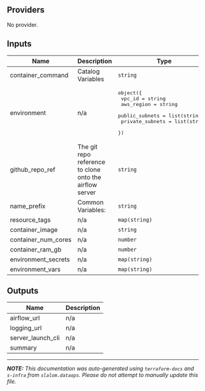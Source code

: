 ## Providers

No provider.

## Inputs

| Name | Description | Type | Default | Required |
|------|-------------|------|---------|:-----:|
| container\_command | Catalog Variables | `string` | n/a | yes |
| environment | n/a | <pre>object({<br>    vpc_id          = string<br>    aws_region      = string<br>    public_subnets  = list(string)<br>    private_subnets = list(string)<br>  })</pre> | n/a | yes |
| github\_repo\_ref | The git repo reference to clone onto the airflow server | `string` | n/a | yes |
| name\_prefix | Common Variables: | `string` | n/a | yes |
| resource\_tags | n/a | `map(string)` | n/a | yes |
| container\_image | n/a | `string` | `"airflow"` | no |
| container\_num\_cores | n/a | `number` | `2` | no |
| container\_ram\_gb | n/a | `number` | `4` | no |
| environment\_secrets | n/a | `map(string)` | `{}` | no |
| environment\_vars | n/a | `map(string)` | `{}` | no |

## Outputs

| Name | Description |
|------|-------------|
| airflow\_url | n/a |
| logging\_url | n/a |
| server\_launch\_cli | n/a |
| summary | n/a |

---------------------

_**NOTE:** This documentation was auto-generated using
`terraform-docs` and `s-infra` from `slalom.dataops`.
Please do not attempt to manually update this file._
